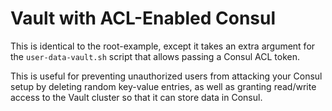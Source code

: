 # Vault with ACL-Enabled Consul

This is identical to the root-example, except it takes an extra argument for the
`user-data-vault.sh` script that allows passing a Consul ACL token.

This is useful for preventing unauthorized users from attacking your Consul setup by deleting
random key-value entries, as well as granting read/write access to the Vault cluster so that it
can store data in Consul.
